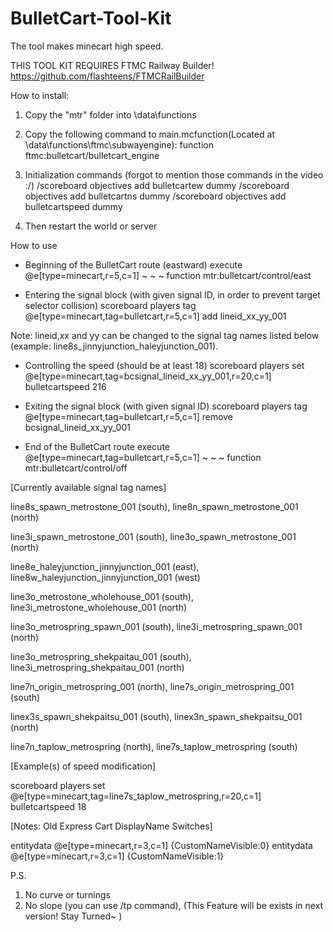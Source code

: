 # BulletCart-Tool-Kit
The tool makes minecart high speed.

THIS TOOL KIT REQUIRES FTMC Railway Builder!
https://github.com/flashteens/FTMCRailBuilder

How to install:

1. Copy the "mtr" folder into <your world folder>\data\functions

2. Copy the following command to main.mcfunction(Located at <your world folder>\data\functions\ftmc\subwayengine):
function ftmc:bulletcart/bulletcart_engine

3. Initialization commands (forgot to mention those commands in the video :/)
/scoreboard objectives add bulletcartew dummy
/scoreboard objectives add bulletcartns dummy
/scoreboard objectives add bulletcartspeed dummy

4. Then restart the world or server

How to use

* Beginning of the BulletCart route (eastward)
execute @e[type=minecart,r=5,c=1] ~ ~ ~ function mtr:bulletcart/control/east

* Entering the signal block (with given signal ID, in order to prevent target selector collision)
scoreboard players tag @e[type=minecart,tag=bulletcart,r=5,c=1] add lineid_xx_yy_001

Note: lineid,xx and yy can be changed to the signal tag names listed below (example: line8s_jinnyjunction_haleyjunction_001).

* Controlling the speed (should be at least 18)
scoreboard players set @e[type=minecart,tag=bcsignal_lineid_xx_yy_001,r=20,c=1] bulletcartspeed 216

* Exiting the signal block (with given signal ID)
scoreboard players tag @e[type=minecart,tag=bulletcart,r=5,c=1] remove bcsignal_lineid_xx_yy_001

* End of the BulletCart route
execute @e[type=minecart,tag=bulletcart,r=5,c=1] ~ ~ ~ function mtr:bulletcart/control/off



[Currently available signal tag names]

line8s_spawn_metrostone_001 (south),
line8n_spawn_metrostone_001 (north)

line3i_spawn_metrostone_001 (south),
line3o_spawn_metrostone_001 (north)

line8e_haleyjunction_jinnyjunction_001 (east),
line8w_haleyjunction_jinnyjunction_001 (west)

line3o_metrostone_wholehouse_001 (south),
line3i_metrostone_wholehouse_001 (north)

line3o_metrospring_spawn_001 (south),
line3i_metrospring_spawn_001 (north)

line3o_metrospring_shekpaitau_001 (south),
line3i_metrospring_shekpaitau_001 (north)

line7n_origin_metrospring_001 (north),
line7s_origin_metrospring_001 (south)

linex3s_spawn_shekpaitsu_001 (south),
linex3n_spawn_shekpaitsu_001 (north)

line7n_taplow_metrospring (north),
line7s_taplow_metrospring (south)




[Example(s) of speed modification]

scoreboard players set @e[type=minecart,tag=line7s_taplow_metrospring,r=20,c=1] bulletcartspeed 18



[Notes: Old Express Cart DisplayName Switches]

entitydata @e[type=minecart,r=3,c=1] {CustomNameVisible:0}
entitydata @e[type=minecart,r=3,c=1] {CustomNameVisible:1}

P.S.
1. No curve or turnings
2. No slope (you can use /tp command), (This Feature will be exists in next version! Stay Turned~ )
